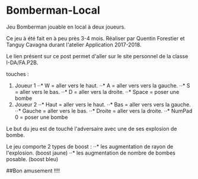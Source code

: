 # Bomberman-Local
Jeu Bomberman jouable en local à deux joueurs.

Ce jeu à été fait en à peu près 3-4 mois.
Réaliser par Quentin Forestier et Tanguy Cavagna durant l'atelier Application 2017-2018.

Le lien présent sur ce post permet d'aller sur le site personnel de la classe I-DA/FA.P2B.

touches :
1. Joueur 1
⋅⋅* W = aller vers le haut.
⋅⋅* A = aller vers vers la gauche.
⋅⋅* S = aller vers le bas.
⋅⋅* D = aller vers la droite.
⋅⋅* Space = poser une bombe
2. Joueur 2
⋅⋅* Haut = aller vers le haut.
⋅⋅* Bas = aller vers vers la gauche.
⋅⋅* Gauche = aller vers le bas.
⋅⋅* Droite = aller vers la droite.
⋅⋅* NumPad 0 = poser une bombe

Le but du jeu est de touché l'adversaire avec une de ses explosion de bombe.

Le jeu comporte 2 types de boost :
⋅⋅* les augmentation de rayon de l'explosion. (boost jaune)
⋅⋅* les augmentation de nombre de bombes posable. (boost bleu)

##Bon amusement !!!!
